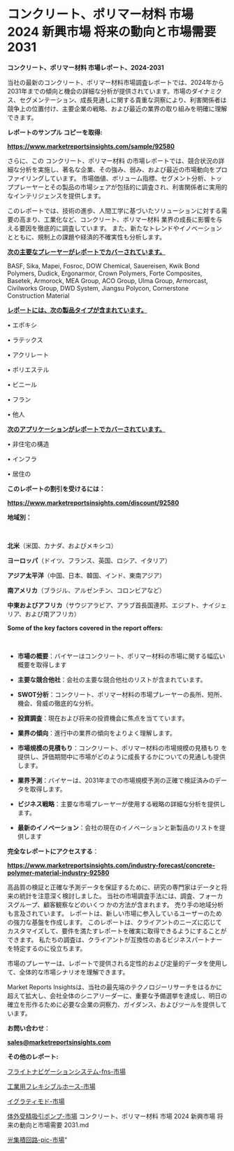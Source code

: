 # コンクリート、ポリマー材料 市場 2024 新興市場 将来の動向と市場需要 2031

<strong>コンクリート、ポリマー材料 市場レポート、2024-2031</strong>

当社の最新のコンクリート、ポリマー材料市場調査レポートでは、2024年から2031年までの傾向と機会の詳細な分析が提供されています。市場のダイナミクス、セグメンテーション、成長見通しに関する貴重な洞察により、利害関係者は競争上の位置付け、主要企業の戦略、および最近の業界の取り組みを明確に理解できます。



<strong>レポートのサンプル コピーを取得:</strong> <a href=https://www.marketreportsinsights.com/sample/92580>

<strong><u>https://www.marketreportsinsights.com/sample/92580</u></strong></a>

さらに、この コンクリート、ポリマー材料 の市場レポートでは、競合状況の詳細な分析を実施し、著名な企業、その強み、弱み、および最近の市場動向をプロファイリングしています。 市場価値、ボリューム指標、セグメント分析、トッププレーヤーとその製品の市場シェアが包括的に調査され、利害関係者に実用的なインテリジェンスを提供します。

このレポートでは、技術の進歩、人間工学に基づいたソリューションに対する需要の高まり、工業化など、コンクリート、ポリマー材料 業界の成長に影響を与える要因を徹底的に調査しています。 また、新たなトレンドやイノベーションとともに、規制上の課題や経済的不確実性も分析します。



<strong><u>次の主要なプレーヤーがレポートでカバーされています。</u></strong>

BASF, Sika, Mapei, Fosroc, DOW Chemical, Sauereisen, Kwik Bond Polymers, Dudick, Ergonarmor, Crown Polymers, Forte Composites, Basetek, Armorock, MEA Group, ACO Group, Ulma Group, Armorcast, Civilworks Group, DWD System, Jiangsu Polycon, Cornerstone Construction Material



<strong><u><b>レポートには、次の製品タイプが含まれています。</b></u></strong>

• エポキシ

• ラテックス

• アクリレート

• ポリエステル

• ビニール

• フラン

• 他人



<strong><u><b>次のアプリケーションがレポートでカバーされています。</b></u></strong>

• 非住宅の構造

• インフラ

• 居住の



<strong><b>このレポートの割引を受けるには：</b></strong>

<a href=https://www.marketreportsinsights.com/discount/92580>

<strong><u>https://www.marketreportsinsights.com/discount/92580</u></strong></a>



<strong>地域別：</strong>

<strong> </strong>



<strong>北米</strong>（米国、カナダ、およびメキシコ）



<strong>ヨーロッパ</strong>（ドイツ、フランス、英国、ロシア、イタリア）



<strong>アジア太平洋</strong>（中国、日本、韓国、インド、東南アジア）



<strong>南アメリカ</strong>（ブラジル、アルゼンチン、コロンビアなど）



<strong>中東およびアフリカ</strong>（サウジアラビア、アラブ首長国連邦、エジプト、ナイジェリア、および南アフリカ）



<strong>Some of the key factors covered in the report offers:</strong>

<strong> </strong>
<ul>
  <li>

<strong>市場の概要</strong>：バイヤーはコンクリート、ポリマー材料の市場に関する幅広い概要を取得します</li>
  <li>

<strong>主要な競合他社</strong>：会社の主要な競合他社のリストが含まれています。</li>
  <li>

<strong>SWOT分析</strong>：コンクリート、ポリマー材料の市場プレーヤーの長所、短所、機会、脅威の徹底的な分析。</li>
  <li>

<strong>投資調査</strong>：現在および将来の投資機会に焦点を当てています。</li>
  <li>

<strong>業界の傾向</strong>：進行中の業界の傾向をよりよく理解します。</li>
  <li>

<strong>市場規模の見積もり</strong>：コンクリート、ポリマー材料の市場規模の見積もり を提供し、評価期間中に市場がどのように成長するかについての見通しも提供します。</li>
  <li>

<strong>業界予測</strong>：バイヤーは、2031年までの市場規模予測の正確で検証済みのデータを取得します。</li>
  <li>

<strong>ビジネス戦略</strong>：主要な市場プレーヤーが使用する戦略の詳細な分析を提供します。</li>
  <li>

<strong>最新のイノベーション</strong>：会社の現在のイノベーションと新製品のリストを提供します</li>
</ul>


<strong>完全なレポートにアクセスする</strong>：

<a href=https://www.marketreportsinsights.com/industry-forecast/concrete-polymer-material-industry-92580>

<strong><u>https://www.marketreportsinsights.com/industry-forecast/concrete-polymer-material-industry-92580</u></strong></a>

高品質の検証と正確な予測データを保証するために、研究の専門家はデータと将来の統計を注意深く検討しました。 当社の市場調査手法には、調査、フォーカスグループ、顧客観察などのいくつ かの方法が含まれます。 売り手の地域分析も言及されています。 レポートは、新しい市場に参入しているユーザーのための強力な基盤を作成します。 このレポートは、クライアントのニーズに応じてカスタマイズして、要件を満たすレポートを確実に取得できるようにすることができます。 私たちの調査は、クライアントが互換性のあるビジネスパートナーを特定するのに役立ちます。

市場のプレーヤーは、レポートで提供される定性的および定量的データを使用して、全体的な市場シナリオを理解できます。

Market Reports Insightsは、当社の最先端のテクノロジーリサーチをはるかに超えて拡大し、会社全体のシニアリーダーに、重要な予備選挙を達成し、明日の確立を形作るために必要な企業の洞察力、ガイダンス、およびツールを提供しています。



<strong><b>お問い合わせ</b></strong>：

<a href=mailto:sales@marketreportsinsights.com>

<strong><u>sales@marketreportsinsights.com</u></strong></a>



<strong>その他のレポート:</strong>


<a href=https://www.linkedin.com/pulse/フライトナビゲーションシステム-fns-市場-2023-推進要因と成長機会-2030-pr-news-hub-e1zwf/>フライトナビゲーションシステム-fns-市場</a>

<a href=https://www.linkedin.com/pulse/工業用フレキシブルホース-市場-2023-年のダイナミクスとビジネストレンド-2030-pr-news-hub-7fwef/>工業用フレキシブルホース-市場</a>

<a href=https://www.linkedin.com/pulse/イグラティモド-市場-2023-収益と成長ドライバー-2030-trendsetters-testimonials-360-anal-k7sgf/>イグラティモド-市場</a>

<a href=https://www.linkedin.com/pulse/体外受精吸引ポンプ-市場-2023-最新の-cagr-および成長分析-2030-4oamf/>体外受精吸引ポンプ-市場</a>
コンクリート、ポリマー材料 市場 2024 新興市場 将来の動向と市場需要 2031.md

<a href=https://www.linkedin.com/pulse/光集積回路-pic-市場-2023-推進要因と成長機会-2030-pr-news-hub-d5b0f/>光集積回路-pic-市場</a>"
